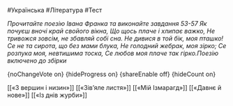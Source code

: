 #Українська #Література #Тест

*Прочитайте поезію Івана Франка та виконайте завдання 53-57 Як почуєш вночі край свойого вікна, Що щось плаче і хлипає важко, Не тривожся зовсім, не збавляй собі сна. Не дивися в той бік, моя пташко! Се не та сирота, що без мами блука, Не голодний жебрак, моя зірко; Се розпука моя, невтишима тоска, Се любов моя плаче так гірко.Поезію включено до збірки*

{noChangeVote on}
{hideProgress on}
{shareEnable off}
{hideCount on}

[[«З вершин і низин»]]
[[«Зів’яле листя»]]
[[«Мій Ізмарагд»]]
[[«Давнє й нове»]]
[[«Із днів журби»]]
